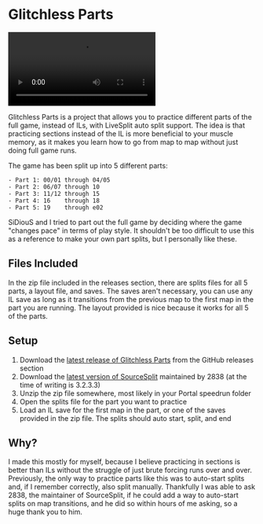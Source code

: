 # Glitchless Parts

![Video Example of Auto Splitting](video.mp4)

Glitchless Parts is a project that allows you to practice different parts of the full game, instead of ILs, with LiveSplit
auto split support. The idea is that practicing sections instead of the IL is more beneficial to your muscle memory, as it makes 
you learn how to go from map to map without just doing full game runs.

The game has been split up into 5 different parts:

```
- Part 1: 00/01 through 04/05
- Part 2: 06/07 through 10
- Part 3: 11/12 through 15
- Part 4: 16    through 18
- Part 5: 19    through e02
```

SiDiouS and I tried to part out the full game by deciding where the game "changes pace" in terms of play style.
It shouldn't be too difficult to use this as a reference to make your own part splits, but I personally like these.

## Files Included

In the zip file included in the releases section, there are splits files for all 5 parts, a layout file, and saves. The
saves aren't necessary, you can use any IL save as long as it transitions from the previous map to the first map in the
part you are running. The layout provided is nice because it works for all 5 of the parts.

## Setup

1. Download the [latest release of Glitchless Parts](https://github.com/ChrisUMB/glitchless-parts/releases/download/release/Glitchless-Parts-v1.0.zip) from the GitHub releases section
2. Download the [latest version of SourceSplit](https://drive.google.com/drive/folders/1HAlTbF91NEzJVgzpmxlwhjv7JEZZGCAK) maintained by 2838 (at the time of writing is 3.2.3.3)
3. Unzip the zip file somewhere, most likely in your Portal speedrun folder
4. Open the splits file for the part you want to practice
5. Load an IL save for the first map in the part, or one of the saves provided in the zip file. The splits should auto start,
split, and end

## Why?

I made this mostly for myself, because I believe practicing in sections is better than ILs without the struggle of just
brute forcing runs over and over. Previously, the only way to practice parts like this was to auto-start splits and, if
I remember correctly, also split manually. Thankfully I was able to ask 2838, the maintainer of SourceSplit, if he could
add a way to auto-start splits on map transitions, and he did so within hours of me asking, so a huge thank you to him.
